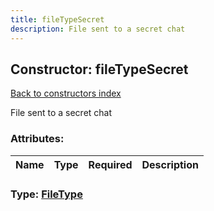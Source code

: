 ```yaml
---
title: fileTypeSecret
description: File sent to a secret chat
---
```

## Constructor: fileTypeSecret  
[Back to constructors index](index.md)



File sent to a secret chat

### Attributes:

| Name     |    Type       | Required | Description |
|----------|---------------|----------|-------------|



### Type: [FileType](../types/FileType.md)


